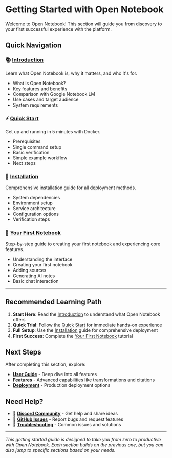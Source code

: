 # Getting Started with Open Notebook

Welcome to Open Notebook! This section will guide you from discovery to your first successful experience with the platform.

## Quick Navigation

### 📚 **[Introduction](introduction.md)**
Learn what Open Notebook is, why it matters, and who it's for.
- What is Open Notebook?
- Key features and benefits
- Comparison with Google Notebook LM
- Use cases and target audience
- System requirements

### ⚡ **[Quick Start](quick-start.md)**
Get up and running in 5 minutes with Docker.
- Prerequisites
- Single command setup
- Basic verification
- Simple example workflow
- Next steps

### 🔧 **[Installation](installation.md)**
Comprehensive installation guide for all deployment methods.
- System dependencies
- Environment setup
- Service architecture
- Configuration options
- Verification steps

### 🎯 **[Your First Notebook](first-notebook.md)**
Step-by-step guide to creating your first notebook and experiencing core features.
- Understanding the interface
- Creating your first notebook
- Adding sources
- Generating AI notes
- Basic chat interaction

---

## Recommended Learning Path

1. **Start Here**: Read the [Introduction](introduction.md) to understand what Open Notebook offers
2. **Quick Trial**: Follow the [Quick Start](quick-start.md) for immediate hands-on experience
3. **Full Setup**: Use the [Installation](installation.md) guide for comprehensive deployment
4. **First Success**: Complete the [Your First Notebook](first-notebook.md) tutorial

## Next Steps

After completing this section, explore:
- **[User Guide](../user-guide/index.md)** - Deep dive into all features
- **[Features](../features/index.md)** - Advanced capabilities like transformations and citations
- **[Deployment](../deployment/index.md)** - Production deployment options

## Need Help?

- 💬 **[Discord Community](https://discord.gg/37XJPXfz2w)** - Get help and share ideas
- 🐛 **[GitHub Issues](https://github.com/lfnovo/open-notebook/issues)** - Report bugs and request features
- 📖 **[Troubleshooting](../troubleshooting/index.md)** - Common issues and solutions

---

*This getting started guide is designed to take you from zero to productive with Open Notebook. Each section builds on the previous one, but you can also jump to specific sections based on your needs.*
